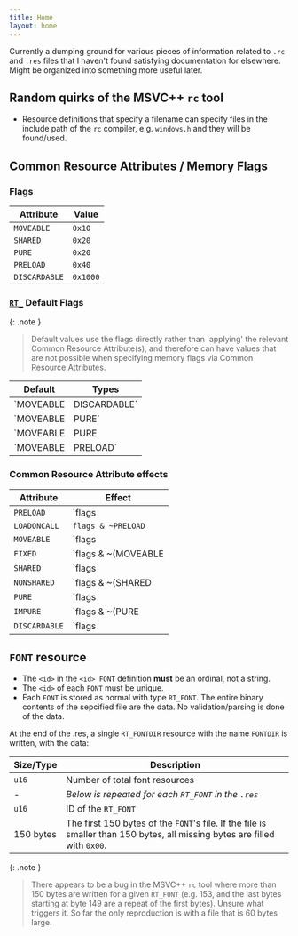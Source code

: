 ```yaml
---
title: Home
layout: home
---
```


Currently a dumping ground for various pieces of information related to `.rc` and `.res` files that I haven't found satisfying documentation for elsewhere. Might be organized into something more useful later.

## Random quirks of the MSVC++ `rc` tool

- Resource definitions that specify a filename can specify files in the include path of the `rc` compiler, e.g. `windows.h` and they will be found/used.

## Common Resource Attributes / Memory Flags

### Flags

| Attribute | Value |
|-----------|-------|
| `MOVEABLE` | `0x10` |
| `SHARED` | `0x20` |
| `PURE` | `0x20` |
| `PRELOAD` | `0x40` |
| `DISCARDABLE` | `0x1000` |

### [`RT_`](https://learn.microsoft.com/en-us/windows/win32/menurc/resource-types) Default Flags

{: .note }
> Default values use the flags directly rather than 'applying' the relevant Common Resource Attribute(s), and therefore can have values that are not possible when specifying memory flags via Common Resource Attributes.

| Default | Types |
|----|---------|
| `MOVEABLE | DISCARDABLE` | `RT_ICON`, `RT_CURSOR` |
| `MOVEABLE | PURE` | `RT_RCDATA`, `RT_BITMAP`, `RT_HTML` |
| `MOVEABLE | PURE | DISCARDABLE` | `RT_GROUP_ICON`, `RT_GROUP_CURSOR`, `RT_STRING`, `RT_FONT` |
| `MOVEABLE | PRELOAD` | `RT_FONTDIR` |

### Common Resource Attribute effects

| Attribute | Effect |
|-----------|--------|
| `PRELOAD` | `flags | PRELOAD` |
| `LOADONCALL` | `flags & ~PRELOAD` |
| `MOVEABLE` | `flags | MOVEABLE` |
| `FIXED` | `flags & ~(MOVEABLE | DISCARDABLE)` |
| `SHARED` | `flags | SHARED` |
| `NONSHARED` | `flags & ~(SHARED | DISCARDABLE)` |
| `PURE` | `flags | PURE` |
| `IMPURE` | `flags & ~(PURE | DISCARDABLE)` |
| `DISCARDABLE` | `flags | (DISCARDABLE | MOVEABLE | PURE)` |

## `FONT` resource

- The `<id>` in the `<id> FONT` definition **must** be an ordinal, not a string.
- The `<id>` of each `FONT` must be unique.
- Each `FONT` is stored as normal with type `RT_FONT`. The entire binary contents of the sepcified file are the data. No validation/parsing is done of the data.

At the end of the .res, a single `RT_FONTDIR` resource with the name `FONTDIR` is written, with the data:

| Size/Type | Description |
|-----------|--------|
| `u16` | Number of total font resources |
| - | *Below is repeated for each `RT_FONT` in the `.res`* |
| `u16` | ID of the `RT_FONT` |
| 150 bytes | The first 150 bytes of the `FONT`'s file. If the file is smaller than 150 bytes, all missing bytes are filled with `0x00`. |

{: .note }
> There appears to be a bug in the MSVC++ `rc` tool where more than 150 bytes are written for a given `RT_FONT` (e.g. 153, and the last bytes starting at byte 149 are a repeat of the first bytes). Unsure what triggers it. So far the only reproduction is with a file that is 60 bytes large.
